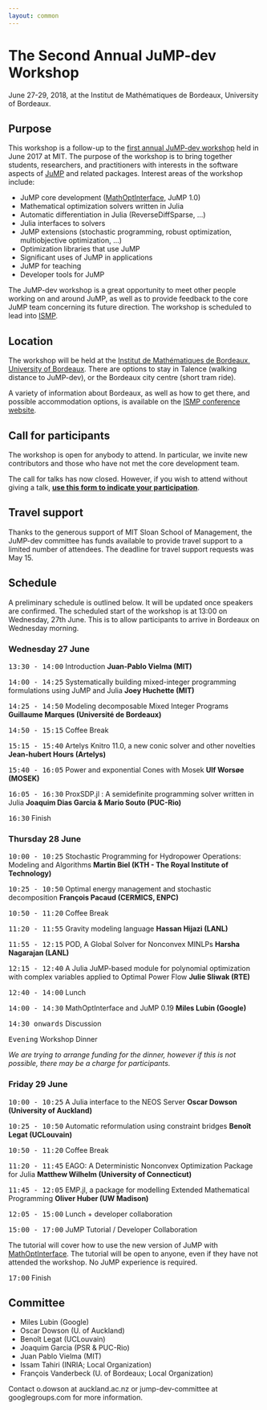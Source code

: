 ```yaml
---
layout: common
---
```


# The Second Annual JuMP-dev Workshop

June 27-29, 2018, at the Institut de Mathématiques de Bordeaux, University of Bordeaux.

## Purpose

This workshop is a follow-up to the [first annual JuMP-dev workshop](/meetings/mit2017/) held in June 2017 at MIT. The purpose of the workshop is to bring together students, researchers, and practitioners with interests in the software aspects of [JuMP](https://github.com/JuliaOpt/JuMP.jl) and related packages. Interest areas of the workshop include:

- JuMP core development ([MathOptInterface](https://github.com/JuliaOpt/MathOptInterface.jl), JuMP 1.0)
- Mathematical optimization solvers written in Julia
- Automatic differentiation in Julia (ReverseDiffSparse, ...)
- Julia interfaces to solvers
- JuMP extensions (stochastic programming, robust optimization, multiobjective optimization, ...)
- Optimization libraries that use JuMP
- Significant uses of JuMP in applications
- JuMP for teaching
- Developer tools for JuMP

The JuMP-dev workshop is a great opportunity to meet other people working on and around JuMP, as well as to provide feedback to the core JuMP team concerning its future direction. The workshop is scheduled to lead into [ISMP](https://ismp2018.sciencesconf.org).

## Location

The workshop will be held at the [Institut de Mathématiques de Bordeaux, University of Bordeaux](https://goo.gl/maps/PaeJbcRC58K2). There are options to stay in Talence (walking distance to JuMP-dev), or the Bordeaux city centre (short tram ride).

A variety of information about Bordeaux, as well as how to get there, and possible accommodation options, is available on the [ISMP conference website](https://ismp2018.sciencesconf.org).

## Call for participants

The workshop is open for anybody to attend. In particular, we invite new contributors and those who have not met the core development team.

The call for talks has now closed. However, if you wish to attend without giving a talk, **[use this form to indicate your participation](https://goo.gl/forms/tUeBUY6uAnAo8v5m2)**.

## Travel support

Thanks to the generous support of MIT Sloan School of Management, the JuMP-dev committee has funds available to provide travel support to a limited number of attendees. The deadline for travel support requests was May 15.

## Schedule

A preliminary schedule is outlined below. It will be updated once speakers are confirmed. The scheduled start of the workshop is at 13:00 on Wednesday, 27th June. This is to allow participants to arrive in Bordeaux on Wednesday morning.

### Wednesday 27 June

<tt>13:30 - 14:00</tt> Introduction **Juan-Pablo Vielma (MIT)**

<tt>14:00 - 14:25</tt> Systematically building mixed-integer programming formulations using JuMP and Julia **Joey Huchette (MIT)**

<tt>14:25 - 14:50</tt> Modeling decomposable Mixed Integer Programs **Guillaume Marques (Université de Bordeaux)**

<tt>14:50 - 15:15</tt> Coffee Break

<tt>15:15 - 15:40</tt> Artelys Knitro 11.0, a new conic solver and other novelties **Jean-hubert Hours (Artelys)**

<tt>15:40 - 16:05</tt> Power and exponential Cones with Mosek **Ulf Worsøe (MOSEK)**

<tt>16:05 - 16:30</tt> ProxSDP.jl : A semidefinite programming solver written in Julia **Joaquim Dias Garcia & Mario Souto (PUC-Rio)**

<tt>16:30</tt> Finish

### Thursday 28 June

<tt>10:00 - 10:25</tt> Stochastic Programming for Hydropower Operations: Modeling and Algorithms **Martin Biel (KTH - The Royal Institute of Technology)**

<tt>10:25 - 10:50</tt> Optimal energy management and stochastic decomposition **François Pacaud (CERMICS, ENPC)**

<tt>10:50 - 11:20</tt> Coffee Break

<tt>11:20 - 11:55</tt> Gravity modeling language **Hassan Hijazi (LANL)**

<tt>11:55 - 12:15</tt> POD, A Global Solver for Nonconvex MINLPs **Harsha Nagarajan (LANL)**

<tt>12:15 - 12:40</tt> A Julia JuMP-based module for polynomial optimization with complex variables applied to Optimal Power Flow  **Julie Sliwak (RTE)**

<tt>12:40 - 14:00</tt> Lunch

<tt>14:00 - 14:30</tt> MathOptInterface and JuMP 0.19 **Miles Lubin (Google)**

<tt>14:30 onwards</tt> Discussion

<tt>Evening</tt> Workshop Dinner

*We are trying to arrange funding for the dinner, however if this is not possible, there may be a charge for participants.*


### Friday 29 June

<tt>10:00 - 10:25</tt> A Julia interface to the NEOS Server **Oscar Dowson (University of Auckland)**

<tt>10:25 - 10:50</tt> Automatic reformulation using constraint bridges **Benoît Legat (UCLouvain)**

<tt>10:50 - 11:20</tt> Coffee Break

<tt>11:20 - 11:45</tt> EAGO: A Deterministic Nonconvex Optimization Package for Julia **Matthew Wilhelm (University of Connecticut)**

<tt>11:45 - 12:05</tt> EMP.jl, a package for modelling Extended Mathematical Programming **Oliver Huber (UW Madison)**

<tt>12:05 - 15:00</tt> Lunch + developer collaboration

<tt>15:00 - 17:00</tt> JuMP Tutorial / Developer Collaboration

The tutorial will cover how to use the new version of JuMP with [MathOptInterface](https://github.com/JuliaOpt/MathOptInterface.jl). The tutorial will be open to anyone, even if they have not attended the workshop. No JuMP experience is required.


<tt>17:00</tt> Finish

## Committee

- Miles Lubin (Google)
- Oscar Dowson (U. of Auckland)
- Benoît Legat (UCLouvain)
- Joaquim Garcia (PSR & PUC-Rio)
- Juan Pablo Vielma (MIT)
- Issam Tahiri (INRIA; Local Organization)
- François Vanderbeck (U. of Bordeaux; Local Organization)

Contact o.dowson at auckland.ac.nz or jump-dev-committee at googlegroups.com for more information.
